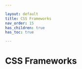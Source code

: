 ```yaml
---

layout: default
title: CSS Frameworks
nav_order: 15
has_children: true
has_toc: true

---
```


# CSS Frameworks

